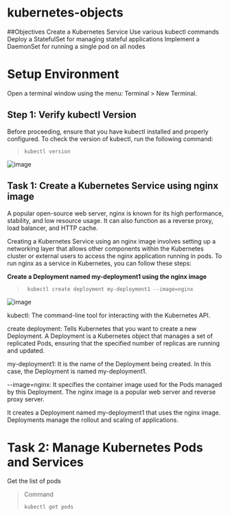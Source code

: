 # kubernetes-objects

##Objectives
Create a Kubernetes Service
Use various kubectl commands
Deploy a StatefulSet for managing stateful applications
Implement a DaemonSet for running a single pod on all nodes


# Setup Environment
Open a terminal window using the menu: Terminal > New Terminal.

<h2>Step 1: Verify kubectl Version</h2>
Before proceeding, ensure that you have kubectl installed and properly configured. To check the version of kubectl, run the following command:

>
>
>     kubectl version


![image](https://github.com/user-attachments/assets/3e7cdeb1-f0cf-476b-ba28-3946c11fa008)


<h2>Task 1: Create a Kubernetes Service using nginx image</h2>

A popular open-source web server, nginx is known for its high performance, stability, and low resource usage. It can also function as a reverse proxy, load balancer, and HTTP cache.

Creating a Kubernetes Service using an nginx image involves setting up a networking layer that allows other components within the Kubernetes cluster or external users to access the nginx application running in pods. To run nginx as a service in Kubernetes, you can follow these steps:

<b>Create a Deployment named my-deployment1 using the nginx image</b>

>
>
>      kubectl create deployment my-deployment1 --image=nginx

![image](https://github.com/user-attachments/assets/91a7a3bb-360f-4ddd-8a65-3dc8aa2914e3)

kubectl: The command-line tool for interacting with the Kubernetes API.

create deployment: Tells Kubernetes that you want to create a new Deployment. A Deployment is a Kubernetes object that manages a set of replicated Pods, ensuring that the specified number of replicas are running and updated.

my-deployment1: It is the name of the Deployment being created. In this case, the Deployment is named my-deployment1.

--image=nginx: It specifies the container image used for the Pods managed by this Deployment. The nginx image is a popular web server and reverse proxy server.

It creates a Deployment named my-deployment1 that uses the nginx image. Deployments manage the rollout and scaling of applications.


<h1> Task 2: Manage Kubernetes Pods and Services
</h1>

Get the list of pods

> Command
>
>     kubectl get pods
